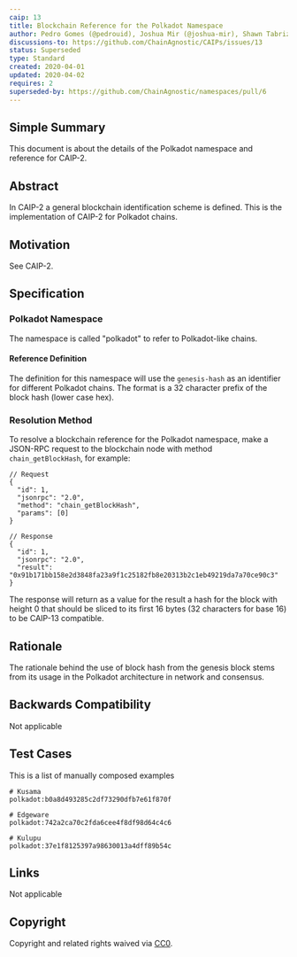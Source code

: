 ```yaml
---
caip: 13
title: Blockchain Reference for the Polkadot Namespace
author: Pedro Gomes (@pedrouid), Joshua Mir (@joshua-mir), Shawn Tabrizi (@shawntabrizi)
discussions-to: https://github.com/ChainAgnostic/CAIPs/issues/13
status: Superseded
type: Standard
created: 2020-04-01
updated: 2020-04-02
requires: 2
superseded-by: https://github.com/ChainAgnostic/namespaces/pull/6
---
```


## Simple Summary

This document is about the details of the Polkadot namespace and reference for CAIP-2.

## Abstract

In CAIP-2 a general blockchain identification scheme is defined. This is the
implementation of CAIP-2 for Polkadot chains.

## Motivation

See CAIP-2.

## Specification

### Polkadot Namespace

The namespace is called "polkadot" to refer to Polkadot-like chains.

#### Reference Definition

The definition for this namespace will use the `genesis-hash` as an identifier for different Polkadot chains. The format is a 32 character prefix of the block hash (lower case hex).

### Resolution Method

To resolve a blockchain reference for the Polkadot namespace, make a JSON-RPC request to the blockchain node with method `chain_getBlockHash`, for example:

```jsonc
// Request
{
  "id": 1,
  "jsonrpc": "2.0",
  "method": "chain_getBlockHash",
  "params": [0]
}

// Response
{
  "id": 1,
  "jsonrpc": "2.0",
  "result": "0x91b171bb158e2d3848fa23a9f1c25182fb8e20313b2c1eb49219da7a70ce90c3"
}
```

The response will return as a value for the result a hash for the block with height 0 that should be sliced to its first 16 bytes (32 characters for base 16) to be CAIP-13 compatible.

## Rationale

The rationale behind the use of block hash from the genesis block stems from its usage in the Polkadot architecture in network and consensus.

## Backwards Compatibility

Not applicable

## Test Cases

This is a list of manually composed examples

```
# Kusama
polkadot:b0a8d493285c2df73290dfb7e61f870f

# Edgeware
polkadot:742a2ca70c2fda6cee4f8df98d64c4c6

# Kulupu
polkadot:37e1f8125397a98630013a4dff89b54c
```

## Links

Not applicable

## Copyright

Copyright and related rights waived via [CC0](../LICENSE).

